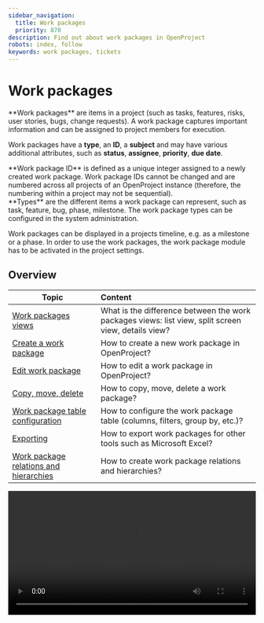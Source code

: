 ```yaml
---
sidebar_navigation:
  title: Work packages
  priority: 870
description: Find out about work packages in OpenProject
robots: index, follow
keywords: work packages, tickets
---
```


# Work packages

<div class="glossary">
**Work packages** are items in a project (such as tasks, features, risks, user stories, bugs, change requests). A work package captures important information and can be assigned to project members for execution. 
</div>

Work packages have a **type**, an **ID**, a **subject** and may have various additional attributes, such as **status**, **assignee**, **priority**, **due date**.

<div class="glossary">**Work package ID** is defined as a unique integer assigned to a newly created work package. Work package IDs cannot be changed and are numbered across all projects of an OpenProject instance (therefore, the numbering within a project may not be sequential). 
</div>

<div class="glossary">
**Types** are the different items a work package can represent, such as task, feature, bug, phase, milestone. The work package types can be configured in the system administration. 
</div>


Work packages can be displayed in a projects timeline, e.g. as a milestone or a phase. In order to use the work packages, the work package module has to be activated in the project settings.

## Overview

| Topic                                                        | Content                                                      |
| ------------------------------------------------------------ | :----------------------------------------------------------- |
| [Work packages views](#work-package-views)                    | What is the difference between the work packages views: list view, split screen view, details view? |
| [Create a work package](#create-work-package)                 | How to create a new work package in OpenProject?             |
| [Edit work package](#edit-work-package)                       | How to edit a work package in OpenProject?                   |
| [Copy, move, delete](#copy-move-delete)                       | How to copy, move, delete a work package?                    |
| [Work package table configuration](#work-package-table-configuration) | How to configure the work package table (columns, filters, group by, etc.)? |
| [Exporting](#exporting)                                       | How to export work packages for other tools such as Microsoft Excel? |
| [Work package relations and hierarchies](#work-package-relations-hierarchies) | How to create work package relations and hierarchies?        |

<video src="https://openproject-docs.s3.eu-central-1.amazonaws.com/videos/OpenProject-Work-Packages.mp4" type="video/mp4" controls="" style="width:100%"></video>

